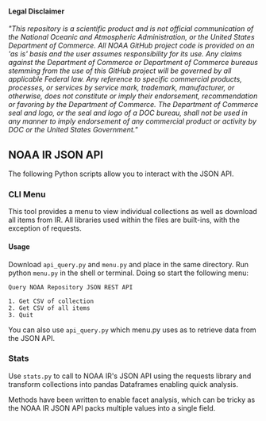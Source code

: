 #### Legal Disclaimer

*"This repository is a scientific product and is not official communication of the National Oceanic and Atmospheric Administration, or the United States Department of Commerce. All NOAA GitHub project code is provided on an 'as is' basis and the user assumes responsibility for its use. Any claims against the Department of Commerce or Department of Commerce bureaus stemming from the use of this GitHub project will be governed by all applicable Federal law. Any reference to specific commercial products, processes, or services by service mark, trademark, manufacturer, or otherwise, does not constitute or imply their endorsement, recommendation or favoring by the Department of Commerce. The Department of Commerce seal and logo, or the seal and logo of a DOC bureau, shall not be used in any manner to imply endorsement of any commercial product or activity by DOC or the United States Government."*

## NOAA IR JSON API


The following Python scripts allow you to interact with the JSON API.

### CLI Menu

This tool provides a menu to view individual collections as well as download all items from IR. All libraries used within the files are built-ins, with the exception of requests.

#### Usage

Download ```api_query.py``` and ```menu.py``` and place in the same directory. Run python ```menu.py``` in the shell or terminal. Doing so start the following menu:

```
Query NOAA Repository JSON REST API

1. Get CSV of collection
2. Get CSV of all items
3. Quit
```

You can also use ```api_query.py``` which menu.py uses as to retrieve data from the JSON API.

### Stats

Use ```stats.py``` to call to NOAA IR's JSON API using the requests library and transform collections into pandas Dataframes enabling quick analysis.

Methods have been written to enable facet analysis, which can be tricky as the NOAA IR JSON API packs multiple values into a single field.
